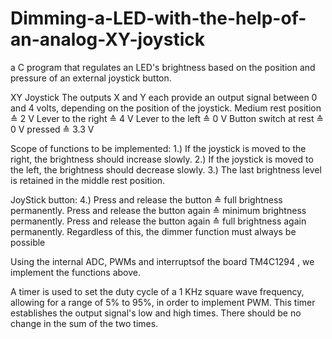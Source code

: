 # Dimming-a-LED-with-the-help-of-an-analog-XY-joystick
a C program that regulates an LED's brightness based on the position and pressure of an external joystick button.

XY Joystick
The outputs X and Y each provide an output signal between 0 and 4 volts, depending on the
position of the joystick.
Medium rest position ≙ 2 V
Lever to the right ≙ 4 V
Lever to the left ≙ 0 V
Button switch at rest ≙ 0 V pressed ≙ 3.3 V

Scope of functions to be implemented:
1.) If the joystick is moved to the right, the brightness should increase slowly.
2.) If the joystick is moved to the left, the brightness should decrease slowly.
3.) The last brightness level is retained in the middle rest position.

JoyStick button:
4.) Press and release the button ≙ full brightness permanently.
Press and release the button again ≙ minimum brightness permanently.
Press and release the button again ≙ full brightness again permanently.
Regardless of this, the dimmer function must always be possible


Using the internal ADC, PWMs and  interruptsof the board TM4C1294 ,  we implement the functions above.

A timer is used to set the duty cycle of a 1 KHz square wave frequency, allowing for a range of 5% to 95%, in order to implement PWM. This timer establishes the output signal's low and high times. There should be no change in the sum of the two times.
